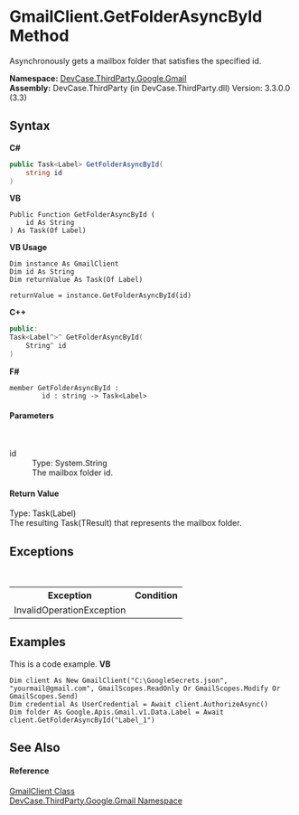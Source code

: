 # GmailClient.GetFolderAsyncById Method 
 

Asynchronously gets a mailbox folder that satisfies the specified id.

**Namespace:**&nbsp;<a href="N_DevCase_ThirdParty_Google_Gmail">DevCase.ThirdParty.Google.Gmail</a><br />**Assembly:**&nbsp;DevCase.ThirdParty (in DevCase.ThirdParty.dll) Version: 3.3.0.0 (3.3)

## Syntax

**C#**<br />
``` C#
public Task<Label> GetFolderAsyncById(
	string id
)
```

**VB**<br />
``` VB
Public Function GetFolderAsyncById ( 
	id As String
) As Task(Of Label)
```

**VB Usage**<br />
``` VB Usage
Dim instance As GmailClient
Dim id As String
Dim returnValue As Task(Of Label)

returnValue = instance.GetFolderAsyncById(id)
```

**C++**<br />
``` C++
public:
Task<Label^>^ GetFolderAsyncById(
	String^ id
)
```

**F#**<br />
``` F#
member GetFolderAsyncById : 
        id : string -> Task<Label> 

```


#### Parameters
&nbsp;<dl><dt>id</dt><dd>Type: System.String<br />The mailbox folder id.</dd></dl>

#### Return Value
Type: Task(Label)<br />The resulting Task(TResult) that represents the mailbox folder.

## Exceptions
&nbsp;<table><tr><th>Exception</th><th>Condition</th></tr><tr><td>InvalidOperationException</td><td /></tr></table>

## Examples
This is a code example. 
**VB**<br />
``` VB
Dim client As New GmailClient("C:\GoogleSecrets.json", "yourmail@gmail.com", GmailScopes.ReadOnly Or GmailScopes.Modify Or GmailScopes.Send)
Dim credential As UserCredential = Await client.AuthorizeAsync()
Dim folder As Google.Apis.Gmail.v1.Data.Label = Await client.GetFolderAsyncById("Label_1")
```


## See Also


#### Reference
<a href="T_DevCase_ThirdParty_Google_Gmail_GmailClient">GmailClient Class</a><br /><a href="N_DevCase_ThirdParty_Google_Gmail">DevCase.ThirdParty.Google.Gmail Namespace</a><br />